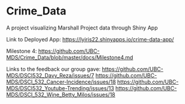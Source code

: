 # Crime_Data
A project visualizing Marshall Project data through Shiny App

Link to Deployed App: https://lyiris22.shinyapps.io/crime-data-app/

Milestone 4: https://github.com/UBC-MDS/Crime_Data/blob/master/docs/Milestone4.md



Links to the feedback our group gave:
https://github.com/UBC-MDS/DSCI532_Davy_Reza/issues/7
https://github.com/UBC-MDS/DSCI_532_Cancer-Incidence/issues/18
https://github.com/UBC-MDS/DSCI532_Youtube-Trending/issues/13
https://github.com/UBC-MDS/DSCI_532_Wine_Betty_Milos/issues/18
